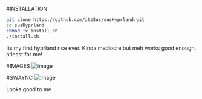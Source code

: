 #INSTALLATION
```bash
git clone https://github.com/itzSus/susHyprland.git
cd susHyprland
chmod +x install.sh
./install.sh
```

Its my first hyprland rice ever. Kinda mediocre but meh works good enough. atleast for me!

#IMAGES
![image](https://github.com/user-attachments/assets/31cc54b1-7bbb-4457-8a3e-0de23a3f60b1)

#SWAYNC
![image](https://github.com/user-attachments/assets/e52c64ce-fe1d-4756-aede-c0147637bec8)

Looks good to me
